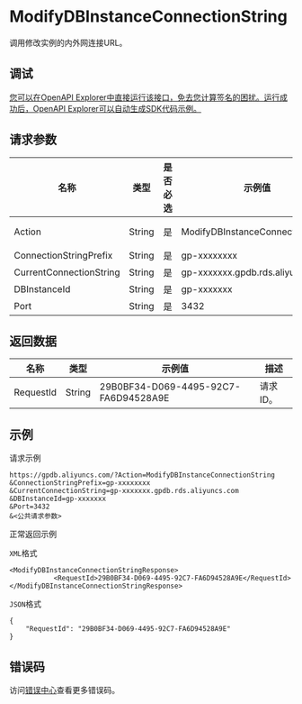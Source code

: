 # ModifyDBInstanceConnectionString

调用修改实例的内外网连接URL。

## 调试

[您可以在OpenAPI Explorer中直接运行该接口，免去您计算签名的困扰。运行成功后，OpenAPI Explorer可以自动生成SDK代码示例。](https://api.aliyun.com/#product=gpdb&api=ModifyDBInstanceConnectionString&type=RPC&version=2016-05-03)

## 请求参数

|名称|类型|是否必选|示例值|描述|
|--|--|----|---|--|
|Action|String|是|ModifyDBInstanceConnectionString|系统规定参数。取值：ModifyDBInstanceConnectionString。 |
|ConnectionStringPrefix|String|是|gp-xxxxxxxx|目标连接地址。 |
|CurrentConnectionString|String|是|gp-xxxxxxx.gpdb.rds.aliyuncs.com|实例当前的某个连接地址。 |
|DBInstanceId|String|是|gp-xxxxxxx|实例ID。 |
|Port|String|是|3432|目标端口。 |

## 返回数据

|名称|类型|示例值|描述|
|--|--|---|--|
|RequestId|String|29B0BF34-D069-4495-92C7-FA6D94528A9E|请求ID。 |

## 示例

请求示例

```
https://gpdb.aliyuncs.com/?Action=ModifyDBInstanceConnectionString
&ConnectionStringPrefix=gp-xxxxxxxx
&CurrentConnectionString=gp-xxxxxxx.gpdb.rds.aliyuncs.com
&DBInstanceId=gp-xxxxxxx
&Port=3432
&<公共请求参数>
```

正常返回示例

`XML`格式

```
<ModifyDBInstanceConnectionStringResponse>
           <RequestId>29B0BF34-D069-4495-92C7-FA6D94528A9E</RequestId>
</ModifyDBInstanceConnectionStringResponse>
```

`JSON`格式

```
{
	"RequestId": "29B0BF34-D069-4495-92C7-FA6D94528A9E"
}
```

## 错误码

访问[错误中心](https://error-center.aliyun.com/status/product/gpdb)查看更多错误码。

